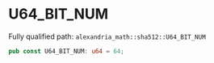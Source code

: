 # U64_BIT_NUM

Fully qualified path: `alexandria_math::sha512::U64_BIT_NUM`

```rust
pub const U64_BIT_NUM: u64 = 64;
```

